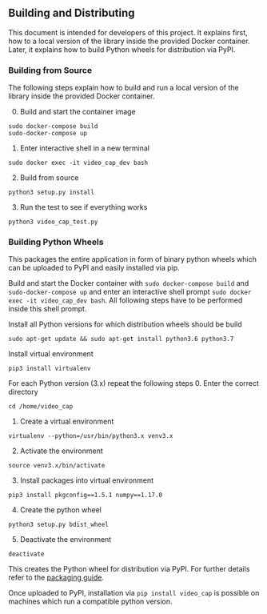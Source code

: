## Building and Distributing

This document is intended for developers of this project. It explains first, how to a local version of the library inside the provided Docker container. Later, it explains how to build Python wheels for distribution via PyPI.


### Building from Source

The following steps explain how to build and run a local version of the library inside the provided Docker container.

0. Build and start the container image
```
sudo docker-compose build
sudo-docker-compose up
```
1. Enter interactive shell in a new terminal
```
sudo docker exec -it video_cap_dev bash
```
2. Build from source
```
python3 setup.py install
```
3. Run the test to see if everything works
```
python3 video_cap_test.py
```

### Building Python Wheels

This packages the entire application in form of binary python wheels which can be uploaded to PyPI and easily installed via pip.

Build and start the Docker container with `sudo docker-compose build` and `sudo-docker-compose up` and enter an interactive shell prompt `sudo docker exec -it video_cap_dev bash`. All following steps have to be performed inside this shell prompt.

Install all Python versions for which distribution wheels should be build
```
sudo apt-get update && sudo apt-get install python3.6 python3.7
```
Install virtual environment
```
pip3 install virtualenv
```

For each Python version (3.x) repeat the following steps
0. Enter the correct directory
```
cd /home/video_cap
```
1. Create a virtual environment
```
virtualenv --python=/usr/bin/python3.x venv3.x
```
2. Activate the environment
```
source venv3.x/bin/activate
```
3. Install packages into virtual environment
```
pip3 install pkgconfig==1.5.1 numpy==1.17.0
```
4. Create the python wheel
```
python3 setup.py bdist_wheel
```
5. Deactivate the environment
```
deactivate
```

This creates the Python wheel for distribution via PyPI. For further details refer to the [packaging guide](https://packaging.python.org/guides/distributing-packages-using-setuptools/#python-requires).

Once uploaded to PyPI, installation via `pip install video_cap` is possible on machines which run a compatible python version.
